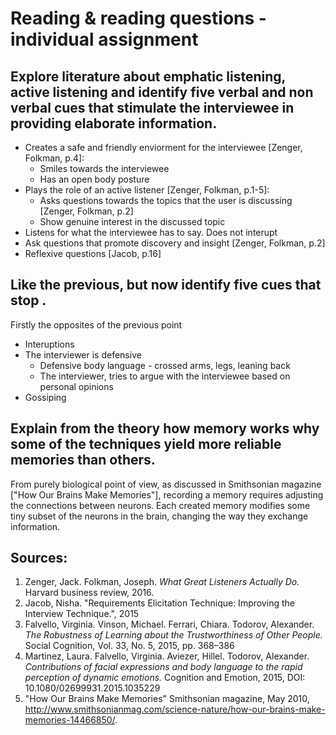 # Reading & reading questions - individual assignment

## Explore literature about emphatic listening, active listening and identify five verbal and non verbal cues that stimulate the interviewee in providing elaborate information. 

- Creates a safe and friendly enviorment for the interviewee [Zenger, Folkman, p.4]:
    * Smiles towards the interviewee
    * Has an open body posture
- Plays the role of an active listener [Zenger, Folkman, p.1-5]:
    * Asks questions towards the topics that the user is discussing [Zenger, Folkman, p.2]
    * Show genuine interest in the discussed topic
- Listens for what the interviewee has to say. Does not interupt
- Ask questions that promote discovery and insight [Zenger, Folkman, p.2]
- Reflexive questions [Jacob, p.16]


## Like the previous, but now identify five cues that stop .

Firstly the opposites of the previous point

- Interuptions
- The interviewer is defensive
    * Defensive body language - crossed arms, legs, leaning back
    * The interviewer, tries to argue with the interviewee based on personal opinions
- Gossiping

## Explain from the theory how memory works why some of the techniques yield more reliable memories than others.

From purely biological point of view, as discussed in Smithsonian magazine ["How Our Brains Make Memories"], recording a memory requires adjusting the connections between neurons. Each created memory modifies some tiny subset of the neurons in the brain, changing the way they exchange information.



## Sources:
1. Zenger, Jack. Folkman, Joseph. *What Great Listeners Actually Do.* Harvard business review, 2016.
2. Jacob, Nisha. "Requirements Elicitation Technique: Improving the Interview Technique.", 2015
3. Falvello, Virginia. Vinson, Michael. Ferrari, Chiara. Todorov, Alexander. *The Robustness of Learning about the
Trustworthiness of Other People.* Social Cognition, Vol. 33, No. 5, 2015, pp. 368–386
4. Martinez, Laura. Falvello, Virginia. Aviezer, Hillel. Todorov, Alexander. *Contributions of facial expressions and body language to the rapid perception of
dynamic emotions.* Cognition and Emotion, 2015, DOI: 10.1080/02699931.2015.1035229
5. "How Our Brains Make Memories" Smithsonian magazine, May 2010, http://www.smithsonianmag.com/science-nature/how-our-brains-make-memories-14466850/.